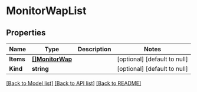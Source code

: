# MonitorWapList

## Properties
Name | Type | Description | Notes
------------ | ------------- | ------------- | -------------
**Items** | [**[]MonitorWap**](monitor_wap.md) |  | [optional] [default to null]
**Kind** | **string** |  | [optional] [default to null]

[[Back to Model list]](../README.md#documentation-for-models) [[Back to API list]](../README.md#documentation-for-api-endpoints) [[Back to README]](../README.md)


